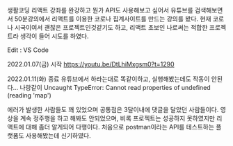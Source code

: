 생활코딩 리액트 강좌를 완강하고 뭔가 API도 사용해보고 싶어서 유튜브를 검색해보면서 50분강의에서 리액트를 이용한 코로나 집계사이트를 만드는 강의를 봤다.
현재 코로나 시국이여서 괜찮은 프로젝트인것같기도 하고, 리액트 초보인 나로써는 적합한 프로젝트라 생각이 들어 시도를 하였다.

Edit : VS Code

2022.01.07(금) 시작
https://youtu.be/DtLhiMxgsm0?t=1290

2022.01.11(화) 종료
유튜브에서 하라는대로 똑같이하고, 실행해봤는데도 작동이 안된다... 나랑같이
Uncaught TypeError: Cannot read properties of undefined (reading 'map')

에러가 발생한 사람들도 꽤 있었으며 공통점은 3달이내에 댓글을 달았던 사람들이다.
영상을 계속 정주행을 하고 해봐도 안되었으며, 비록 프로젝트는 성공하지 못하였지만 리액트에 대해 좀더 알게되어 다행이다.
처음으로 postman이라는 API를 테스트하는 플랫폼도 사용해봤는데 신기하였다.
